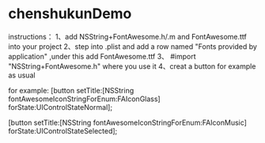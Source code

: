 # chenshukunDemo
instructions：
1、add  NSString+FontAwesome.h/.m and FontAwesome.ttf into your project
2、step into .plist and add a row named "Fonts provided by application" ,under this add FontAwesome.ttf 
3、 #import "NSString+FontAwesome.h" where you use it
4、creat a button  for example as usual

for example:
[button setTitle:[NSString fontAwesomeIconStringForEnum:FAIconGlass] forState:UIControlStateNormal];

[button setTitle:[NSString fontAwesomeIconStringForEnum:FAIconMusic] forState:UIControlStateSelected];


 
 

